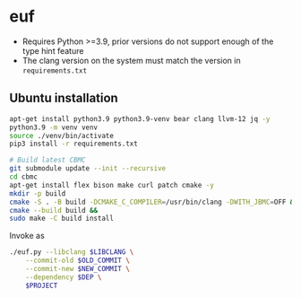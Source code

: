 # euf
* Requires Python >=3.9, prior versions do not support enough of the type hint feature
* The clang version on the system must match the version in `requirements.txt`

## Ubuntu installation
```bash
apt-get install python3.9 python3.9-venv bear clang llvm-12 jq -y
python3.9 -m venv venv
source ./venv/bin/activate
pip3 install -r requirements.txt

# Build latest CBMC
git submodule update --init --recursive
cd cbmc
apt-get install flex bison make curl patch cmake -y
mkdir -p build
cmake -S . -B build -DCMAKE_C_COMPILER=/usr/bin/clang -DWITH_JBMC=OFF &&
cmake --build build &&
sudo make -C build install
```

Invoke as
```bash
./euf.py --libclang $LIBCLANG \
	--commit-old $OLD_COMMIT \
	--commit-new $NEW_COMMIT \
	--dependency $DEP \
	$PROJECT
```

